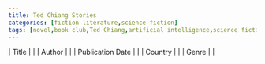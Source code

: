 ```yaml
---
title: Ted Chiang Stories
categories: [fiction literature,science fiction]
tags: [novel,book club,Ted Chiang,artificial intelligence,science fiction,America]
---
```

| Title |  |
| Author |  |
| Publication Date |   |
| Country |  |
| Genre |   |
        